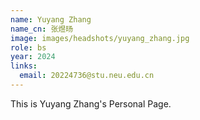 ```yaml
---
name: Yuyang Zhang
name_cn: 张煜旸
image: images/headshots/yuyang_zhang.jpg
role: bs
year: 2024
links:
  email: 20224736@stu.neu.edu.cn
---
```


This is Yuyang Zhang's Personal Page.